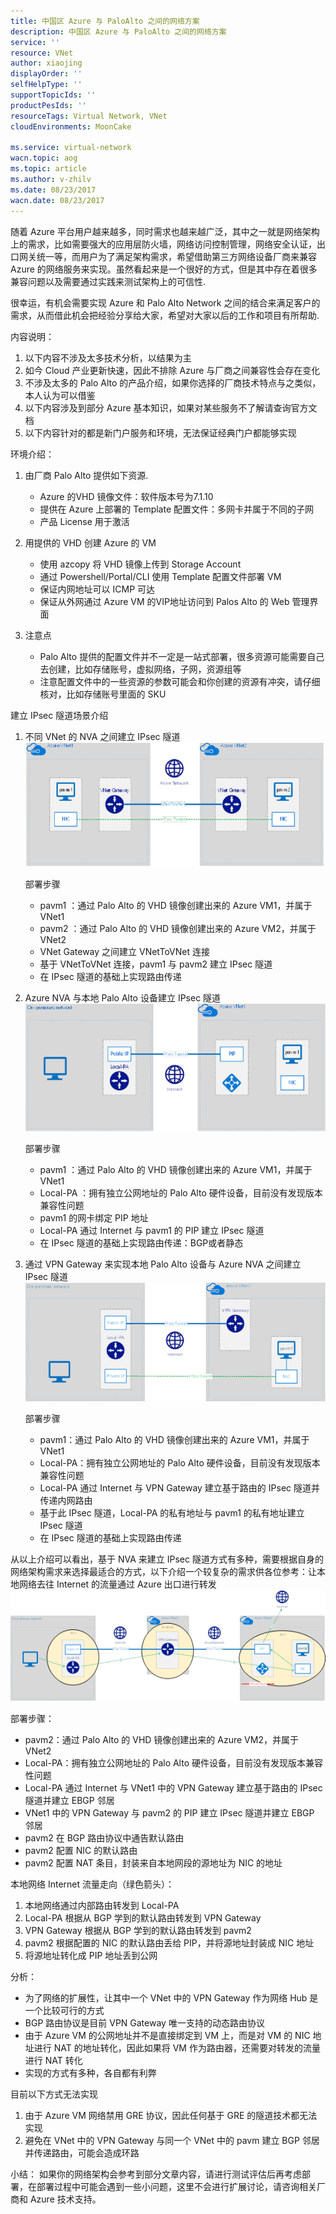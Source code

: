 ```yaml
---
title: 中国区 Azure 与 PaloAlto 之间的网络方案
description: 中国区 Azure 与 PaloAlto 之间的网络方案
service: ''
resource: VNet
author: xiaojing
displayOrder: ''
selfHelpType: ''
supportTopicIds: ''
productPesIds: ''
resourceTags: Virtual Network, VNet
cloudEnvironments: MoonCake

ms.service: virtual-network
wacn.topic: aog
ms.topic: article
ms.author: v-zhilv
ms.date: 08/23/2017
wacn.date: 08/23/2017
---
```


随着 Azure 平台用户越来越多，同时需求也越来越广泛，其中之一就是网络架构上的需求，比如需要强大的应用层防火墙，网络访问控制管理，网络安全认证，出口网关统一等，而用户为了满足架构需求，希望借助第三方网络设备厂商来兼容 Azure 的网络服务来实现。虽然看起来是一个很好的方式，但是其中存在着很多兼容问题以及需要通过实践来测试架构上的可信性.

很幸运，有机会需要实现 Azure 和 Palo Alto Network 之间的结合来满足客户的需求，从而借此机会把经验分享给大家，希望对大家以后的工作和项目有所帮助.

内容说明：
1. 以下内容不涉及太多技术分析，以结果为主
2. 如今 Cloud 产业更新快速，因此不排除 Azure 与厂商之间兼容性会存在变化
3. 不涉及太多的 Palo Alto 的产品介绍，如果你选择的厂商技术特点与之类似，本人认为可以借鉴
4. 以下内容涉及到部分 Azure 基本知识，如果对某些服务不了解请查询官方文档
5. 以下内容针对的都是新门户服务和环境，无法保证经典门户都能够实现

环境介绍：
1.	由厂商 Palo Alto 提供如下资源.
    * Azure 的VHD 镜像文件：软件版本号为7.1.10
    * 提供在 Azure 上部署的 Template 配置文件：多网卡并属于不同的子网
    * 产品 License 用于激活

2.	用提供的 VHD 创建 Azure 的 VM
    * 使用 azcopy 将 VHD 镜像上传到 Storage Account
    * 通过 Powershell/Portal/CLI 使用 Template 配置文件部署 VM
    * 保证内网地址可以 ICMP 可达
    * 保证从外网通过 Azure VM 的VIP地址访问到 Palos Alto 的 Web 管理界面
3.	注意点
    *  Palo Alto 提供的配置文件并不一定是一站式部署，很多资源可能需要自己去创建，比如存储账号，虚拟网络，子网，资源组等
    * 注意配置文件中的一些资源的参数可能会和你创建的资源有冲突，请仔细核对，比如存储账号里面的 SKU


建立 IPsec 隧道场景介绍
1. 不同 VNet 的 NVA 之间建立 IPsec 隧道
![1.1](./media/aog-vnet-the-network-connection-solution-between-China-Azure-and-PaloAlto/1.1.png)

	部署步骤
    * pavm1 ：通过 Palo Alto 的 VHD 镜像创建出来的 Azure VM1，并属于 VNet1
    * pavm2 ：通过 Palo Alto 的 VHD 镜像创建出来的 Azure VM2，并属于 VNet2
    * VNet Gateway 之间建立 VNetToVNet 连接
    * 基于 VNetToVNet 连接，pavm1 与 pavm2 建立 IPsec 隧道
    * 在 IPsec 隧道的基础上实现路由传递
2. Azure NVA 与本地 Palo Alto 设备建立 IPsec 隧道
![1.2](./media/aog-vnet-the-network-connection-solution-between-China-Azure-and-PaloAlto/1.2.png)

	部署步骤
    * pavm1 ：通过 Palo Alto 的 VHD 镜像创建出来的 Azure VM1，并属于 VNet1
    * Local-PA ：拥有独立公网地址的 Palo Alto 硬件设备，目前没有发现版本兼容性问题
    * pavm1 的网卡绑定 PIP 地址
    * Local-PA 通过 Internet 与 pavm1 的 PIP 建立 IPsec 隧道
    * 在 IPsec 隧道的基础上实现路由传递：BGP或者静态
3. 通过 VPN Gateway 来实现本地 Palo Alto 设备与 Azure NVA 之间建立 IPsec 隧道
 ![1.3](./media/aog-vnet-the-network-connection-solution-between-China-Azure-and-PaloAlto/1.3.png)
 
    部署步骤
    * pavm1：通过 Palo Alto 的 VHD 镜像创建出来的 Azure VM1，并属于 VNet1
    * Local-PA：拥有独立公网地址的 Palo Alto 硬件设备，目前没有发现版本兼容性问题
    * Local-PA 通过 Internet 与 VPN Gateway 建立基于路由的 IPsec 隧道并传递内网路由
    * 基于此 IPsec 隧道，Local-PA 的私有地址与 pavm1 的私有地址建立 IPsec 隧道
    * 在 IPsec 隧道的基础上实现路由传递

从以上介绍可以看出，基于 NVA 来建立 IPsec 隧道方式有多种，需要根据自身的网络架构需求来选择最适合的方式，以下介绍一个较复杂的需求供各位参考：让本地网络去往 Internet 的流量通过 Azure 出口进行转发
 ![1.4](./media/aog-vnet-the-network-connection-solution-between-China-Azure-and-PaloAlto/1.4.png)
 
部署步骤：
* pavm2：通过 Palo Alto 的 VHD 镜像创建出来的 Azure VM2，并属于 VNet2
* Local-PA：拥有独立公网地址的 Palo Alto 硬件设备，目前没有发现版本兼容性问题
* Local-PA 通过 Internet 与 VNet1 中的 VPN Gateway 建立基于路由的 IPsec 隧道并建立 EBGP 邻居
* VNet1 中的 VPN Gateway 与 pavm2 的 PIP 建立 IPsec 隧道并建立 EBGP 邻居
* pavm2 在 BGP 路由协议中通告默认路由
* pavm2 配置 NIC 的默认路由
* pavm2 配置 NAT 条目，封装来自本地网段的源地址为 NIC 的地址

本地网络 Internet 流量走向（绿色箭头）：
1. 本地网络通过内部路由转发到 Local-PA
2. Local-PA 根据从 BGP 学到的默认路由转发到 VPN Gateway
3. VPN Gateway 根据从 BGP 学到的默认路由转发到 pavm2
4. pavm2 根据配置的 NIC 的默认路由丢给 PIP，并将源地址封装成 NIC 地址
5. 将源地址转化成 PIP 地址丢到公网

分析：
* 为了网络的扩展性，让其中一个 VNet 中的 VPN Gateway 作为网络 Hub 是一个比较可行的方式
* BGP 路由协议是目前 VPN Gateway 唯一支持的动态路由协议
* 由于 Azure VM 的公网地址并不是直接绑定到 VM 上，而是对 VM 的 NIC 地址进行 NAT 的地址转化，因此如果将 VM 作为路由器，还需要对转发的流量进行 NAT 转化
* 实现的方式有多种，各自都有利弊

目前以下方式无法实现
1. 由于 Azure VM 网络禁用 GRE 协议，因此任何基于 GRE 的隧道技术都无法实现
2. 避免在 VNet 中的 VPN Gateway 与同一个 VNet 中的 pavm 建立 BGP 邻居并传递路由，可能会造成环路

小结：
如果你的网络架构会参考到部分文章内容，请进行测试评估后再考虑部署，在部署过程中可能会遇到一些小问题，这里不会进行扩展讨论，请咨询相关厂商和 Azure 技术支持。

